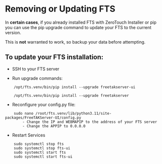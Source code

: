 
# Removing or Updating FTS

In **certain cases**, if you already installed FTS with ZeroTouch Installer or pip you can use
the pip upgrade command to update your FTS to the current version.

This is **not** warranted to work, so backup your data before attempting.



## To update your FTS installation:

- SSH to your FTS server

- Run upgrade commands:

```shell
	/opt/fts.venv/bin/pip install --upgrade freetakserver-ui
```

```shell
	/opt/fts.venv/bin/pip install --upgrade freetakserver
```
	
- Reconfigure your config.py file:
```shell
	sudo nano /root/fts.venv/lib/python3.11/site-packages/FreeTAKServer-UI/config.py
		- Change the IP and WEBMAPIP to the address of your FTS server
		- Change the APPIP to 0.0.0.0
```
	
- Restart Services
```shell
    sudo systemctl stop fts
	sudo systemctl stop fts-ui
	sudo systemctl start fts
	sudo systemctl start fts-ui
```
